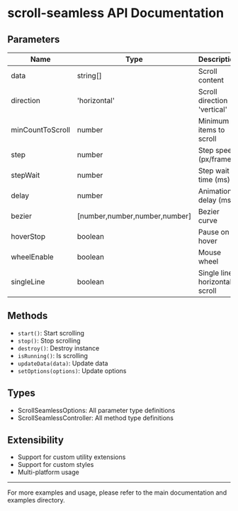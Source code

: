 # scroll-seamless API Documentation

## Parameters
| Name | Type | Description | Default |
| ---- | ---- | ----------- | ------- |
| data | string[] | Scroll content | required |
| direction | 'horizontal' | Scroll direction 'vertical' | 'horizontal' |
| minCountToScroll | number | Minimum items to scroll | 2 |
| step | number | Step speed (px/frame) | 1 |
| stepWait | number | Step wait time (ms) | 0 |
| delay | number | Animation delay (ms) | 0 |
| bezier | [number,number,number,number] | Bezier curve | [0.25,0.1,0.25,1] |
| hoverStop | boolean | Pause on hover | true |
| wheelEnable | boolean | Mouse wheel | false |
| singleLine | boolean | Single line horizontal scroll | false |

## Methods
- `start()`: Start scrolling
- `stop()`: Stop scrolling
- `destroy()`: Destroy instance
- `isRunning()`: Is scrolling
- `updateData(data)`: Update data
- `setOptions(options)`: Update options

## Types
- ScrollSeamlessOptions: All parameter type definitions
- ScrollSeamlessController: All method type definitions

## Extensibility
- Support for custom utility extensions
- Support for custom styles
- Multi-platform usage

---

For more examples and usage, please refer to the main documentation and examples directory. 
